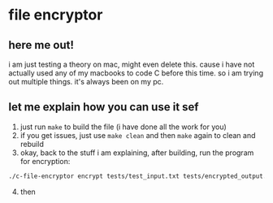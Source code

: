 # file encryptor

## here me out! 
i am just testing a theory on mac, might even delete this. cause i have not actually used any of my macbooks to code C before this time. so i am trying out multiple things. it's always been on my pc.

## let me explain how you can use it sef
1. just run `make` to build the file (i have done all the work for you)
2. if you get issues, just use `make clean` and then `make` again to clean and rebuild
3. okay, back to the stuff i am explaining, after building, run the program for encryption:
```bash
./c-file-encryptor encrypt tests/test_input.txt tests/encrypted_output.txt secretkey
```
4. then